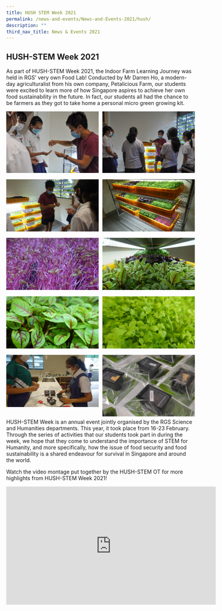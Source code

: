 ```yaml
---
title: HUSH STEM Week 2021
permalink: /news-and-events/News-and-Events-2021/hush/
description: ""
third_nav_title: News & Events 2021
---
```

## HUSH-STEM Week 2021

As part of HUSH-STEM Week 2021, the Indoor Farm Learning Journey was held in RGS' very own Food Lab! Conducted by Mr Darren Ho, a modern-day agriculturalist from his own company, Petalicious Farm, our students were excited to learn more of how Singapore aspires to achieve her own food sustainability in the future. In fact, our students all had the chance to be farmers as they got to take home a personal micro green growing kit.

<img src="/images/h21.jpg" style="width:49%" align=left>
<img src="/images/h22.jpg" style="width:49%" align=right>
<br clear="left"><br>

<img src="/images/h23.jpg" style="width:49%" align=left>
<img src="/images/h24.jpg" style="width:49%" align=right>
<br clear="left"><br>

<img src="/images/h25.jpg" style="width:49%" align=left>
<img src="/images/h26.jpg" style="width:49%" align=right>
<br clear="left"><br>

<img src="/images/h27.jpg" style="width:49%" align=left>
<img src="/images/h28.jpg" style="width:49%" align=right>
<br clear="left"><br>

<img src="/images/h29.jpg" style="width:49%" align=left>
<img src="/images/h30.jpg" style="width:49%" align=right>
<br clear="left"><br>

HUSH-STEM Week is an annual event jointly organised by the RGS Science and Humanities departments. This year, it took place from 16-23 February. Through the series of activities that our students took part in during the week, we hope that they come to understand the importance of STEM for Humanity, and more specifically, how the issue of food security and food sustainability is a shared endeavour for survival in Singapore and around the world.  
  
Watch the video montage put together by the HUSH-STEM OT for more highlights from HUSH-STEM Week 2021!

<iframe width="560" height="315" src="https://www.youtube.com/embed/xkJg9ILqADk" title="Highlights of HUSH STEM Week 2021" frameborder="0" allow="accelerometer; autoplay; clipboard-write; encrypted-media; gyroscope; picture-in-picture; web-share" allowfullscreen></iframe>